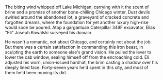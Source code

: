The biting wind whipped off Lake Michigan, carrying with it the scent of brine and a promise of another bone-chilling Chicago winter. Dust devils swirled around the abandoned lot, a graveyard of cracked concrete and forgotten dreams, where the foundation for yet another luxury high-rise would soon be poured. Atop a gargantuan Caterpillar 349F excavator, Elias "Eli" Joseph Kowalski surveyed his domain.

He wasn't a romantic, not about Chicago, and certainly not about the job. But there was a certain satisfaction in commanding this iron beast, in sculpting the earth to someone else's grand vision. He pulled the lever to lower the cab window, sealing himself off from the encroaching cold. Eli adjusted his worn, union-issued hardhat, the brim casting a shadow over his deeply lined face. Forty-seven years he'd spent in this city, and most of them he'd been moving its dirt.
